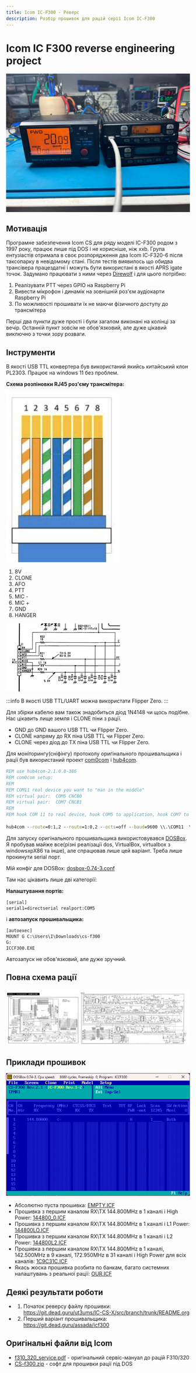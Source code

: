 ```yaml
---
title: Icom IC-F300 - Реверс
description: Розбір прошивок для рацій серії Icom IC-F300
---
```


# Icom IC F300 reverse engineering project

![Не вистачає потужності блока живлення](./img/1691399195_image.png)

## Мотивація
Програмне забезпечення Icom CS для ряду моделі IC-F300 родом з 1997 року, працює лише під DOS і не корисніше, ніж xxb. Група ентузіастів отримала в своє розпорядження два Icom IC-F320-6 після таксопарку в невідомому стані.
Після тестів виявилось що обидва трансівера працездатні і можуть бути використані в якості APRS igate точок.
Задумано працювати з ними через [Direwolf](https://github.com/wb2osz/direwolf) і для цього потрібно:

1) Реалізувати PTT через GPIO на Raspberry Pi
2) Вивести мікрофон і динамік на зовнішній роз'єм аудіокарти Raspberry Pi
3) По можливості прошивати їх не маючи фізичного доступу до трансмітера

Перші два пункти дуже прості і були загалом виконані на колінці за вечір.
Останній пункт зовсім не обов'язковий, але дуже цікавий виключно з точки зору розваги.

## Інструменти
В якості USB TTL конвертера був використаний якийсь китайський клон PL2303. Працює на windows 11 без проблем.

**Схема розпіновки RJ45 роз'єму трансмітера:**

![T-568B](./img/1691350719_image.png)

1. 8V
2. CLONE
3. AFO
4. PTT
5. MIC -
6. MIC +
7. GND
8. HANGER

![Схема розпіновки RJ45 роз'єму трансмітера](./img/1691750228_image.png)

:::info
В якості USB TTL/UART можна використати Flipper Zero.
:::

Для збірки кабелю вам також знадобиться діод 1N4148 чи щось подібне.
Нас цікавить лище земля і CLONE піни з рації.

* GND до GND вашого USB TTL чи Flipper Zero.
* CLONE напряму до RX піна USB TTL чи Flipper Zero.
* CLONE через діод до TX піна USB TTL чи Flipper Zero.

Для моніторингу(сніфінгу) протоколу оригінального прошивальщика і рації був використаний проект [com0com](https://sourceforge.net/projects/com0com/) і [hub4com](https://sourceforge.net/projects/com0com/files/hub4com/).

```bat
REM use hub4com-2.1.0.0-386
REM com0com setup:
REM
REM COM11 real device you want to "man in the middle"
REM virtual pair:  COM5 CNCB0
REM virtual pair:  COM7 CNCB1
REM
REM hook COM 11 to real device, hook COM5 to application, hook COM7 to monitoring app - eg.realterm

hub4com --route=0:1,2 --route=1:0,2 --octs=off --baud=9600 \\.\COM11  \\.\CNCB0 \\.\\CNCB1
```

Для запуску оригінального прошивальщика використовувався [DOSBox](https://www.dosbox.com/). Я пробував майже все(різні реалізації dos, VirtualBox, virtualbox з windowsxpX86 та інше), але спрацював лише цей варіант. Треба лише прокинути serial порт.

Мій конфіг для DOSBox: [dosbox-0.74-3.conf](https://assada.dead.guru/storage/images/1691749618_dosbox-0.74-3.conf)

Там нас цікавить лише дві категорії:

**Налаштування портів:**

```nginx
[serial]
serial1=directserial realport:COM5
```
і **автозапуск прошивальщика:**

```nginx
[autoexec]
MOUNT G C:\Users\I\Downloads\cs-f300
G:
ICCF300.EXE
```

Автозапуск не обов'язковий, але дуже зручний.

## Повна схема рації
![З офіційного сервіс мануалу](./img/1691751379_icom_icf320_schema.png)

## Приклади прошивок

![Прошивка з першим каналом з частотою RX\TX 144.800Mhz в першому каналі і High Power](./img/1691752037_image.png)

* Абсолютно пуста прошивка: [EMPTY.ICF](https://assada.dead.guru/storage/secret_files/EMPTY_2023_08_11_12_23_23.ICF)
* Прошивка з першим каналом RX\TX 144.800MHz в 1 каналі і High Power: [144800_0.ICF](https://assada.dead.guru/storage/secret_files/144800_0_2023_08_11_12_19_45.ICF)
* Прошивка з першим каналом RX\TX 144.800MHz в 1 каналі і L1 Power: [144800LO.ICF](https://assada.dead.guru/storage/secret_files/144800LO_2023_08_11_12_20_11.ICF)
* Прошивка з першим каналом RX\TX 144.800MHz в 1 каналі і L2 Power: [144800L2.ICF](https://assada.dead.guru/storage/secret_files/144800L2_2023_08_11_12_20_32.ICF)
* Прошивка з першим каналом RX\TX 144.800MHz в 1 каналі, 142.500MHz в 9 каналі, 172.950MHz в 31 каналі і High Power для всіх каналів: [1C9C31C.ICF](https://assada.dead.guru/storage/secret_files/1C9C31C_2023_08_11_12_21_10.ICF)
* Якась жоска прошивка розбита по банкам, багато системних налаштувань з реальної рації: [OUR.ICF](https://assada.dead.guru/storage/secret_files/OUR_2023_08_11_12_24_30.ICF)

## Деякі результати роботи

* 1) Початок реверсу файлу прошивки: https://git.dead.guru/ut3ums/IC-CS-X/src/branch/trunk/README.org
* 2) Перший варіант прошивальщика: https://git.dead.guru/assada/icf300

## Оригінальні файли від Icom

* [f310_320_service.pdf](https://assada.dead.guru/storage/images/1691350338_f310_320_service.pdf) - оригінальний сервіс-мануал до рацій F310/320
* [CS-f300.zip](https://assada.dead.guru/storage/images/1691350430_cs-_f300.zip) - софт для прошивки рації під DOS